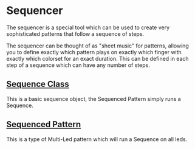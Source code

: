 # Sequencer

The sequencer is a special tool which can be used to create very sophisticated patterns that follow a sequence of steps.

The sequencer can be thought of as "sheet music" for patterns, allowing you to define exactly which pattern plays on exactly 
which finger with exactly which colorset for an exact duration. This can be defined in each step of a sequence which can have 
any number of steps.

## [Sequence Class](Sequence.h)

This is a basic sequence object, the Sequenced Pattern simply runs a Sequence.

## [Sequenced Pattern](SequencedPattern.h)

This is a type of Multi-Led pattern which will run a Sequence on all leds.
